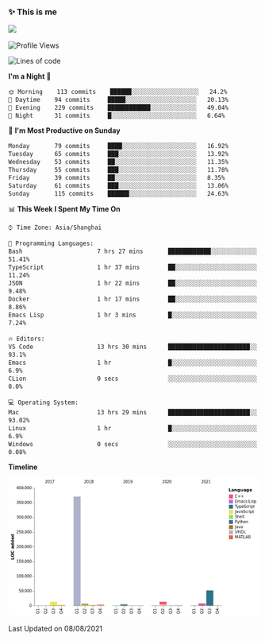 <!--

**icyzeroice/icyzeroice** is a ✨ _special_ ✨ repository because its `README.md` (this file) appears on your GitHub profile.

Here are some ideas to get you started:

- 🔭 I’m currently working on ...
- 🌱 I’m currently learning ...
- 👯 I’m looking to collaborate on ...
- 🤔 I’m looking for help with ...
- 💬 Ask me about ...
- 📫 How to reach me: ...
- 😄 Pronouns: ...
- ⚡ Fun fact: ...

-->

### ✨ This is me

![](https://github-readme-stats.vercel.app/api?username=icyzeroice)

<!--START_SECTION:waka-->
![Profile Views](http://img.shields.io/badge/Profile%20Views-0-blue)

![Lines of code](https://img.shields.io/badge/From%20Hello%20World%20I%27ve%20Written-478717%20lines%20of%20code-blue)

**I'm a Night 🦉** 

```text
🌞 Morning    113 commits    ██████░░░░░░░░░░░░░░░░░░░   24.2% 
🌆 Daytime    94 commits     █████░░░░░░░░░░░░░░░░░░░░   20.13% 
🌃 Evening    229 commits    ████████████░░░░░░░░░░░░░   49.04% 
🌙 Night      31 commits     █░░░░░░░░░░░░░░░░░░░░░░░░   6.64%

```
📅 **I'm Most Productive on Sunday** 

```text
Monday       79 commits     ████░░░░░░░░░░░░░░░░░░░░░   16.92% 
Tuesday      65 commits     ███░░░░░░░░░░░░░░░░░░░░░░   13.92% 
Wednesday    53 commits     ██░░░░░░░░░░░░░░░░░░░░░░░   11.35% 
Thursday     55 commits     ███░░░░░░░░░░░░░░░░░░░░░░   11.78% 
Friday       39 commits     ██░░░░░░░░░░░░░░░░░░░░░░░   8.35% 
Saturday     61 commits     ███░░░░░░░░░░░░░░░░░░░░░░   13.06% 
Sunday       115 commits    ██████░░░░░░░░░░░░░░░░░░░   24.63%

```


📊 **This Week I Spent My Time On** 

```text
⌚︎ Time Zone: Asia/Shanghai

💬 Programming Languages: 
Bash                     7 hrs 27 mins       ████████████░░░░░░░░░░░░░   51.41% 
TypeScript               1 hr 37 mins        ██░░░░░░░░░░░░░░░░░░░░░░░   11.24% 
JSON                     1 hr 22 mins        ██░░░░░░░░░░░░░░░░░░░░░░░   9.48% 
Docker                   1 hr 17 mins        ██░░░░░░░░░░░░░░░░░░░░░░░   8.86% 
Emacs Lisp               1 hr 3 mins         █░░░░░░░░░░░░░░░░░░░░░░░░   7.24%

🔥 Editors: 
VS Code                  13 hrs 30 mins      ███████████████████████░░   93.1% 
Emacs                    1 hr                █░░░░░░░░░░░░░░░░░░░░░░░░   6.9% 
CLion                    0 secs              ░░░░░░░░░░░░░░░░░░░░░░░░░   0.0%

💻 Operating System: 
Mac                      13 hrs 29 mins      ███████████████████████░░   93.02% 
Linux                    1 hr                █░░░░░░░░░░░░░░░░░░░░░░░░   6.9% 
Windows                  0 secs              ░░░░░░░░░░░░░░░░░░░░░░░░░   0.08%

```

**Timeline**

![Chart not found](https://raw.githubusercontent.com/icyzeroice/icyzeroice/main/charts/bar_graph.png) 


 Last Updated on 08/08/2021
<!--END_SECTION:waka-->

<!--

### Related
- https://github.com/abhisheknaiidu/awesome-github-profile-readme
- https://github.com/coderjojo/creative-profile-readme
- https://github.com/elangosundar/awesome-README-templates
- https://github.com/durgeshsamariya/awesome-github-profile-readme-templates
- https://github.com/anmol098/waka-readme-stats

-->
